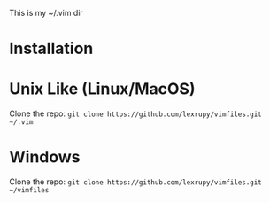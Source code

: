 
This is my ~/.vim dir

Installation
============

Unix Like (Linux/MacOS)
=======================

Clone the repo:
`git clone https://github.com/lexrupy/vimfiles.git ~/.vim`

Windows
=======

Clone the repo:
`git clone https://github.com/lexrupy/vimfiles.git ~/vimfiles`

